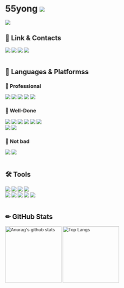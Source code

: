 # 55yong <a href="https://hits.seeyoufarm.com"><img src="https://hits.seeyoufarm.com/api/count/incr/badge.svg?url=https%3A%2F%2Fgithub.com%2F55yong%2Fhit-counter&count_bg=%2379C83D&title_bg=%23555555&icon=&icon_color=%23E7E7E7&title=hits&edge_flat=true"/></a>

<div align="left">
  <img src="https://capsule-render.vercel.app/api?type=Waving&height=180&text=⭐️Welcome%20to%20YONGJUN%20OH's%20GitHub⭐️&animation=blinking&fontSize=40&fontColor=FFFFFF&fontAlignY=35&color=0:8A2BE2,25:9B4DE3,50:AB6EF3,75:BB91E3" />
</div>

<div align="left">
  <h2 align="left">🔗 Link & Contacts</h2>
    <a href="https://instagram.com/55._.yong"><img src="https://img.shields.io/badge/Instagram-E4405F?style=flat-square&logo=instagram&logoColor=white"></a>
    <a href="https://velog.io/@55yong"><img src="https://img.shields.io/badge/Velog-20C997?style=flat-square&logo=velog&logoColor=white"></a>
    <a href="mailto:dhdydwns988@gmail.com"><img src="https://img.shields.io/badge/gmail-EA4335?style=flat-square&logo=gmail&logoColor=white"></a>
    <a href="mailto:rmdir@kakao.com"><img src="https://img.shields.io/badge/kakao-FFCD00?style=flat-square&logo=kakao&logoColor=black"></a>
</div>

<br>

<div align="left">
  <h2 align="left">📖 Languages & Platformss  </h2>
    <h3 align="left">🥇 Professional</h3>
      <a href="https://www.debian.org"><img src="https://img.shields.io/badge/Debian-A81D33?style=flat-square&logo=Debian&logoColor=white"/></a>
      <a href="https://ubuntu.com"><img src="https://img.shields.io/badge/Ubuntu-E95420?style=flat-square&logo=Ubuntu&logoColor=white"/></a>
      <a href="https://rockylinux.org"><img src="https://img.shields.io/badge/Rocky%20Linux-10B981?style=flat-square&logo=rockylinux&logoColor=white"></a>
      <a href="https://www.microsoft.com"><img src="https://img.shields.io/badge/Windows Server-0078D6?style=flat-square&logo=Windows&logoColor=white"/></a>
      <a href="https://www.cisco.com"><img src="https://img.shields.io/badge/Cisco%20Networking-1BA0D7?style=flat-square&logo=Cisco&logoColor=white"/></a>
    <h3 align="left">🥈 Well-Done</h3>
      <a href="https://ko.wikipedia.org/wiki/C_(%ED%94%84%EB%A1%9C%EA%B7%B8%EB%9E%98%EB%B0%8D_%EC%96%B8%EC%96%B4)"><img src="https://img.shields.io/badge/C-A8B9CC?style=flat-square&logo=C&logoColor=black"></a>
      <a href="https://www.oracle.com/java/technologies/downloads/"><img src="https://img.shields.io/badge/Java-007396?style=flat-square&logo=java&logoColor=white"></a>
      <img src="https://img.shields.io/badge/HTML5-E34F26?style=flat-square&logo=html5&logoColor=white">
      <img src="https://img.shields.io/badge/CSS3-1572B6?style=flat-square&logo=css3&logoColor=white">
      <img src="https://img.shields.io/badge/Javascript-F7DF1E?style=flat-square&logo=javascript&logoColor=black">
      <a href="https://www.php.net/"><img src="https://img.shields.io/badge/PHP-777BB4?style=flat-square&logo=php&logoColor=white"></a>
      <br>
      <a href="https://www.oracle.com/"><img src="https://img.shields.io/badge/Oracle%20Database-F80000?style=flat-square&logo=Oracle&logoColor=white"></a>
      <a href="https://www.mysql.com/"><img src="https://img.shields.io/badge/MySQL-4479A1?style=flat-square&logo=mysql&logoColor=white"></a>
    <h3 align="left">🥉 Not bad</h3>
      <a href="https://learn.microsoft.com/en-us/dotnet/csharp/tour-of-csharp/"><img src="https://img.shields.io/badge/C%20Sharp-239120?style=flat-square&logo=csharp&logoColor=white"></a>
      <a href="https://www.python.org/"><img src="https://img.shields.io/badge/Python-3776AB?style=flat-square&logo=python&logoColor=white"></a>
</div>

<br>

<div align="left">
  <h2 align="left">🛠 Tools</h2>
    <a href="https://www.vmware.com"><img src="https://img.shields.io/badge/VMware%20Workstation-607078?style=flat-square&logo=VMware&logoColor=white"/></a>
    <a href="https://visualstudio.microsoft.com/"><img src="https://img.shields.io/badge/Visual%20Studio-5C2D91?style=flat-square&logo=visualstudio&logoColor=white"></a>
    <a href="https://code.visualstudio.com/"><img src="https://img.shields.io/badge/Visual%20Studio%20Code-007ACC?style=flat-square&logo=visualstudiocode&logoColor=white"></a>
    <a href="https://www.jetbrains.com/idea/"><img src="https://img.shields.io/badge/Intellij%20IDEA-000000?style=flat-square&logo=intellijidea&logoColor=white"></a>
    <br>
    <a href="https://www.eclipse.org/"><img src="https://img.shields.io/badge/Eclipse%20IDE-2C2255?style=flat-square&logo=eclipseide&logoColor=white"></a>
    <a href="https://developer.android.com/studio"><img src="https://img.shields.io/badge/Android%20Studio-3DDC84?style=flat-square&logo=androidstudio&logoColor=white"></a>
    <a href="https://unity.com/"><img src="https://img.shields.io/badge/Unity-000000?style=flat-square&logo=unity&logoColor=white"></a>
    <a href="https://git-scm.com/"><img src="https://img.shields.io/badge/Git-F05032?style=flat-square&logo=git&logoColor=white"></a>
    <a href="https://github.com/"><img src="https://img.shields.io/badge/GitHub-181717?style=flat-square&logo=github&logoColor=white"></a>
</div>

<br>

<div align="left">
  <h2 align="left">✏ GitHub Stats</h2>
    <a href="https://github.com/55yong"><img style="height: 180px" src="https://github-readme-stats.vercel.app/api?username=55yong" alt="Anurag&#39;s github stats"></a>
    <a href="https://github.com/55yong"><img style="height: 180px" src="https://github-readme-stats.vercel.app/api/top-langs/?username=55yong&amp;layout=compact" alt="Top Langs"></a>
</div>
